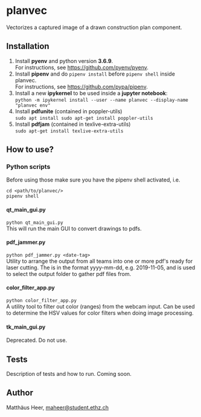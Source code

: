 # planvec
Vectorizes a captured image of a drawn construction plan component.

## Installation
1) Install **pyenv** and python version **3.6.9**.  
    For instructions, see https://github.com/pyenv/pyenv.
2) Install **pipenv** and do ```pipenv install``` before ```pipenv shell``` inside planvec.  
    For instructions, see https://github.com/pypa/pipenv.
3) Install a new **ipykernel** to be used inside a **jupyter notebook**:  
    ```python -m ipykernel install --user --name planvec --display-name "planvec env"```
4) Install **pdfunite** (contained in poppler-utils)  
    ```sudo apt install sudo apt-get install poppler-utils```
5) Install **pdfjam** (contained in texlive-extra-utils)  
    ```sudo apt-get install texlive-extra-utils ```

## How to use?
### Python scripts
Before using those make sure you have the pipenv shell activated, i.e.  
```
cd <path/to/planvec/>
pipenv shell
```
#### qt_main_gui.py
```python qt_main_gui.py```   
This will run the main GUI to convert drawings to pdfs.

#### pdf_jammer.py
```python pdf_jammer.py <date-tag>```  
Utility to arrange the output from all teams into one or more pdf's ready for laser cutting. The <date-tag> 
is in the format yyyy-mm-dd, e.g. 2019-11-05, and is used to select the output folder to gather 
pdf files from.

#### color_filter_app.py
```python color_filter_app.py```  
A utility tool to filter out color (ranges) from the webcam input. Can be used to determine the 
HSV values for color filters when doing image processing.

#### tk_main_gui.py
Deprecated. Do not use.

## Tests
Description of tests and how to run. Coming soon.

## Author
Matthäus Heer, maheer@student.ethz.ch